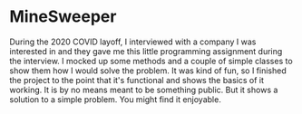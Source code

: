 # MineSweeper
During the 2020 COVID layoff, I interviewed with a company I was interested in and they gave me this little programming assignment during the interview.
I mocked up some methods and a couple of simple classes to show them how I would solve the problem.  It was kind of fun, so I finished the project
to the point that it's functional and shows the basics of it working.  It is by no means meant to be something public.  But it shows a solution
to a simple problem.  You might find it enjoyable.

